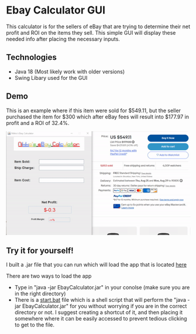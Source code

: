 

<h1>Ebay Calculator GUI</h1>
<p>This calculator is for the sellers of eBay that are trying to determine their net profit and ROI on the items they sell. This simple GUI will display these needed info after placing the necessary inputs.</p>

<h2>Technologies</h2>
<ul>
    <li>Java 18 (Most likely work with older versions) </li>
    <li>Swing Libary used for the GUI</li>
</ul>

<div>
    <h2>Demo</h2>
    <p>This is an example where if this item were sold for $549.11, but the seller purchased the item for $300 which after eBay fees will result into $177.97 in profit and a ROI of 32.4%.</p>
    <p align="center">
        <img align="center" src="https://github.com/gnikkoch96/EbayCalculatorGUI/blob/main/github-imgs/demo.gif" alt="Demo">
    </p>
</div>


<h2>Try it for yourself!</h2>
<p>I built a .jar file that you can run which will load the app that is located <a href="https://github.com/gnikkoch96/EbayCalculatorGUI/blob/main/out/artifacts/EbayCalculator_jar/EbayCalculator.jar">here</a></p>
<p>There are two ways to load the app</p>
<ul>
    <li>Type in  "java -jar EbayCalculator.jar" in your conolse (make sure you are in the right directory) </li>
    <li>There is a <a href="https://github.com/gnikkoch96/EbayCalculatorGUI/blob/main/out/artifacts/EbayCalculator_jar/start.bat">start.bat</a> file which is a shell script that will perform the "java -jar EbayCalculator.jar" for you without worrying if you are in the correct directory or not. I suggest creating a shortcut of it, and then placing it somewhere where it can be easily accessed to prevent tedious clicking to get to the file.</li>
</ul>

